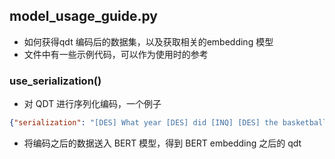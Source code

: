 ## model_usage_guide.py
- 如何获得qdt 编码后的数据集，以及获取相关的embedding 模型
- 文件中有一些示例代码，可以作为使用时的参考
### use_serialization()
- 对 QDT 进行序列化编码，一个例子
```json
{"serialization": "[DES] What year [DES] did [INQ] [DES] the basketball team [DES] coached by Brad Stevens [INQ] win the championship"}
```
- 将编码之后的数据送入 BERT 模型，得到 BERT embedding 之后的 qdt